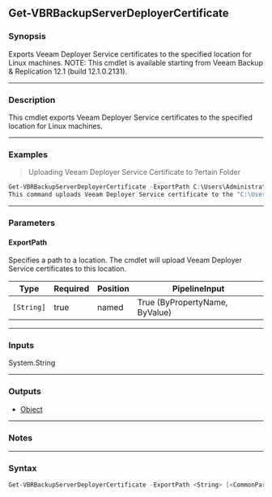 Get-VBRBackupServerDeployerCertificate
--------------------------------------

### Synopsis
Exports Veeam Deployer Service certificates to the specified location for Linux machines.
NOTE: This cmdlet is available starting from Veeam Backup & Replication 12.1 (build 12.1.0.2131).

---

### Description

This cmdlet exports Veeam Deployer Service certificates to the specified location for Linux machines.

---

### Examples
> Uploading Veeam Deployer Service Certificate to ?ertain Folder

```PowerShell
Get-VBRBackupServerDeployerCertificate -ExportPath C:\Users\Administrator\Documents
This command uploads Veeam Deployer Service certificate to the "C:\Users\Administrator\Documents" folder.
```

---

### Parameters
#### **ExportPath**
Specifies a path to a location. The cmdlet will upload Veeam Deployer Service certificates to this location.

|Type      |Required|Position|PipelineInput                 |
|----------|--------|--------|------------------------------|
|`[String]`|true    |named   |True (ByPropertyName, ByValue)|

---

### Inputs
System.String

---

### Outputs
* [Object](https://learn.microsoft.com/en-us/dotnet/api/System.Object)

---

### Notes

---

### Syntax
```PowerShell
Get-VBRBackupServerDeployerCertificate -ExportPath <String> [<CommonParameters>]
```
